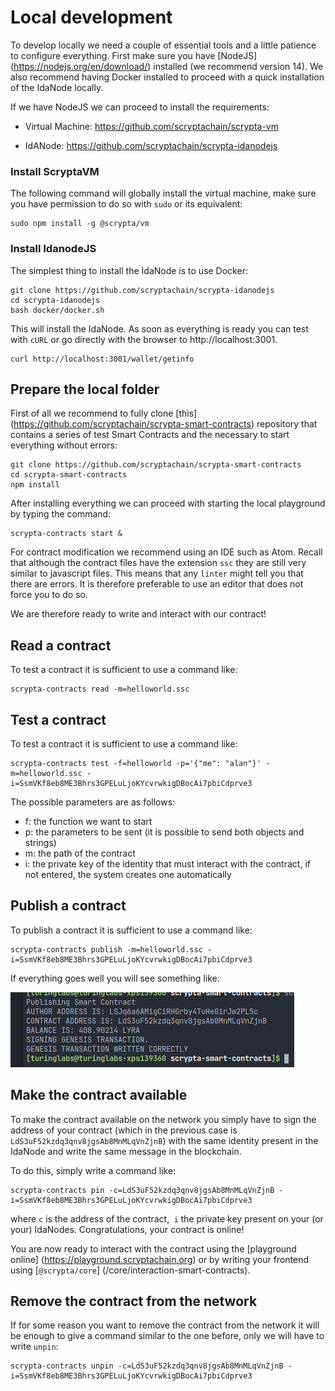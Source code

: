# Local development

To develop locally we need a couple of essential tools and a little patience to configure everything.
First make sure you have [NodeJS] (https://nodejs.org/en/download/) installed (we recommend version 14).
We also recommend having Docker installed to proceed with a quick installation of the IdaNode locally.

If we have NodeJS we can proceed to install the requirements:

- Virtual Machine: https://github.com/scryptachain/scrypta-vm

- IdANode: https://github.com/scryptachain/scrypta-idanodejs

### Install ScryptaVM

The following command will globally install the virtual machine, make sure you have permission to do so with `sudo` or its equivalent:

```
sudo npm install -g @scrypta/vm
```

### Install IdanodeJS

The simplest thing to install the IdaNode is to use Docker:

```
git clone https://github.com/scryptachain/scrypta-idanodejs
cd scrypta-idanodejs
bash docker/docker.sh
```

This will install the IdaNode. As soon as everything is ready you can test with `cURL` or go directly with the browser to http://localhost:3001.

```
curl http://localhost:3001/wallet/getinfo
```

## Prepare the local folder

First of all we recommend to fully clone [this] (https://github.com/scryptachain/scrypta-smart-contracts) repository that contains a series of test Smart Contracts and the necessary to start everything without errors:

```
git clone https://github.com/scryptachain/scrypta-smart-contracts
cd scrypta-smart-contracts
npm install
```

After installing everything we can proceed with starting the local playground by typing the command:
```
scrypta-contracts start &
```

For contract modification we recommend using an IDE such as Atom. Recall that although the contract files have the extension `ssc` they are still very similar to javascript files. This means that any `linter` might tell you that there are errors. It is therefore preferable to use an editor that does not force you to do so.

We are therefore ready to write and interact with our contract!

## Read a contract

To test a contract it is sufficient to use a command like:

```
scrypta-contracts read -m=helloworld.ssc
```

## Test a contract

To test a contract it is sufficient to use a command like:

```
scrypta-contracts test -f=helloworld -p='{"me": "alan"}' -m=helloworld.ssc -i=SsmVKf8eb8ME3Bhrs3GPELuLjoKYcvrwkigDBocAi7pbiCdprve3
```

The possible parameters are as follows:
- f: the function we want to start
- p: the parameters to be sent (it is possible to send both objects and strings)
- m: the path of the contract
- i: the private key of the identity that must interact with the contract, if not entered, the system creates one automatically

## Publish a contract

To publish a contract it is sufficient to use a command like:

```
scrypta-contracts publish -m=helloworld.ssc -i=SsmVKf8eb8ME3Bhrs3GPELuLjoKYcvrwkigDBocAi7pbiCdprve3
```

If everything goes well you will see something like:

![publish](/assets/smartcontracts/publish.png)

## Make the contract available

To make the contract available on the network you simply have to sign the address of your contract (which in the previous case is `LdS3uF52kzdq3qnv8jgsAb8MnMLqVnZjnB`) with the same identity present in the IdaNode and write the same message in the blockchain.

To do this, simply write a command like:

```
scrypta-contracts pin -c=LdS3uF52kzdq3qnv8jgsAb8MnMLqVnZjnB -i=SsmVKf8eb8ME3Bhrs3GPELuLjoKYcvrwkigDBocAi7pbiCdprve3
```

where `c` is the address of the contract,` i` the private key present on your (or your) IdaNodes.
Congratulations, your contract is online!

You are now ready to interact with the contract using the [playground online] (https://playground.scryptachain.org) or by writing your frontend using [`@scrypta/core`] (/core/interaction-smart-contracts).

## Remove the contract from the network

If for some reason you want to remove the contract from the network it will be enough to give a command similar to the one before, only we will have to write `unpin`:

```
scrypta-contracts unpin -c=LdS3uF52kzdq3qnv8jgsAb8MnMLqVnZjnB -i=SsmVKf8eb8ME3Bhrs3GPELuLjoKYcvrwkigDBocAi7pbiCdprve3
```